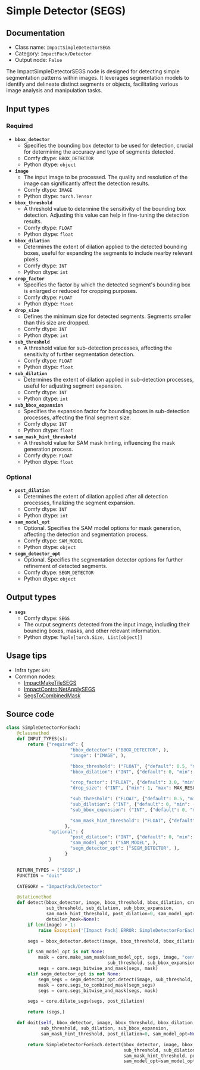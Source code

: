 # Simple Detector (SEGS)
## Documentation
- Class name: `ImpactSimpleDetectorSEGS`
- Category: `ImpactPack/Detector`
- Output node: `False`

The ImpactSimpleDetectorSEGS node is designed for detecting simple segmentation patterns within images. It leverages segmentation models to identify and delineate distinct segments or objects, facilitating various image analysis and manipulation tasks.
## Input types
### Required
- **`bbox_detector`**
    - Specifies the bounding box detector to be used for detection, crucial for determining the accuracy and type of segments detected.
    - Comfy dtype: `BBOX_DETECTOR`
    - Python dtype: `object`
- **`image`**
    - The input image to be processed. The quality and resolution of the image can significantly affect the detection results.
    - Comfy dtype: `IMAGE`
    - Python dtype: `torch.Tensor`
- **`bbox_threshold`**
    - A threshold value to determine the sensitivity of the bounding box detection. Adjusting this value can help in fine-tuning the detection results.
    - Comfy dtype: `FLOAT`
    - Python dtype: `float`
- **`bbox_dilation`**
    - Determines the extent of dilation applied to the detected bounding boxes, useful for expanding the segments to include nearby relevant pixels.
    - Comfy dtype: `INT`
    - Python dtype: `int`
- **`crop_factor`**
    - Specifies the factor by which the detected segment's bounding box is enlarged or reduced for cropping purposes.
    - Comfy dtype: `FLOAT`
    - Python dtype: `float`
- **`drop_size`**
    - Defines the minimum size for detected segments. Segments smaller than this size are dropped.
    - Comfy dtype: `INT`
    - Python dtype: `int`
- **`sub_threshold`**
    - A threshold value for sub-detection processes, affecting the sensitivity of further segmentation detection.
    - Comfy dtype: `FLOAT`
    - Python dtype: `float`
- **`sub_dilation`**
    - Determines the extent of dilation applied in sub-detection processes, useful for adjusting segment expansion.
    - Comfy dtype: `INT`
    - Python dtype: `int`
- **`sub_bbox_expansion`**
    - Specifies the expansion factor for bounding boxes in sub-detection processes, affecting the final segment size.
    - Comfy dtype: `INT`
    - Python dtype: `float`
- **`sam_mask_hint_threshold`**
    - A threshold value for SAM mask hinting, influencing the mask generation process.
    - Comfy dtype: `FLOAT`
    - Python dtype: `float`
### Optional
- **`post_dilation`**
    - Determines the extent of dilation applied after all detection processes, finalizing the segment expansion.
    - Comfy dtype: `INT`
    - Python dtype: `int`
- **`sam_model_opt`**
    - Optional. Specifies the SAM model options for mask generation, affecting the detection and segmentation process.
    - Comfy dtype: `SAM_MODEL`
    - Python dtype: `object`
- **`segm_detector_opt`**
    - Optional. Specifies the segmentation detector options for further refinement of detected segments.
    - Comfy dtype: `SEGM_DETECTOR`
    - Python dtype: `object`
## Output types
- **`segs`**
    - Comfy dtype: `SEGS`
    - The output segments detected from the input image, including their bounding boxes, masks, and other relevant information.
    - Python dtype: `Tuple[torch.Size, List[object]]`
## Usage tips
- Infra type: `GPU`
- Common nodes:
    - [ImpactMakeTileSEGS](../../ComfyUI-Impact-Pack/Nodes/ImpactMakeTileSEGS.md)
    - [ImpactControlNetApplySEGS](../../ComfyUI-Impact-Pack/Nodes/ImpactControlNetApplySEGS.md)
    - [SegsToCombinedMask](../../ComfyUI-Impact-Pack/Nodes/SegsToCombinedMask.md)



## Source code
```python
class SimpleDetectorForEach:
    @classmethod
    def INPUT_TYPES(s):
        return {"required": {
                        "bbox_detector": ("BBOX_DETECTOR", ),
                        "image": ("IMAGE", ),

                        "bbox_threshold": ("FLOAT", {"default": 0.5, "min": 0.0, "max": 1.0, "step": 0.01}),
                        "bbox_dilation": ("INT", {"default": 0, "min": -512, "max": 512, "step": 1}),

                        "crop_factor": ("FLOAT", {"default": 3.0, "min": 1.0, "max": 100, "step": 0.1}),
                        "drop_size": ("INT", {"min": 1, "max": MAX_RESOLUTION, "step": 1, "default": 10}),

                        "sub_threshold": ("FLOAT", {"default": 0.5, "min": 0.0, "max": 1.0, "step": 0.01}),
                        "sub_dilation": ("INT", {"default": 0, "min": -512, "max": 512, "step": 1}),
                        "sub_bbox_expansion": ("INT", {"default": 0, "min": 0, "max": 1000, "step": 1}),

                        "sam_mask_hint_threshold": ("FLOAT", {"default": 0.7, "min": 0.0, "max": 1.0, "step": 0.01}),
                      },
                "optional": {
                        "post_dilation": ("INT", {"default": 0, "min": -512, "max": 512, "step": 1}),
                        "sam_model_opt": ("SAM_MODEL", ),
                        "segm_detector_opt": ("SEGM_DETECTOR", ),
                      }
                }

    RETURN_TYPES = ("SEGS",)
    FUNCTION = "doit"

    CATEGORY = "ImpactPack/Detector"

    @staticmethod
    def detect(bbox_detector, image, bbox_threshold, bbox_dilation, crop_factor, drop_size,
               sub_threshold, sub_dilation, sub_bbox_expansion,
               sam_mask_hint_threshold, post_dilation=0, sam_model_opt=None, segm_detector_opt=None,
               detailer_hook=None):
        if len(image) > 1:
            raise Exception('[Impact Pack] ERROR: SimpleDetectorForEach does not allow image batches.\nPlease refer to https://github.com/ltdrdata/ComfyUI-extension-tutorials/blob/Main/ComfyUI-Impact-Pack/tutorial/batching-detailer.md for more information.')

        segs = bbox_detector.detect(image, bbox_threshold, bbox_dilation, crop_factor, drop_size, detailer_hook=detailer_hook)

        if sam_model_opt is not None:
            mask = core.make_sam_mask(sam_model_opt, segs, image, "center-1", sub_dilation,
                                      sub_threshold, sub_bbox_expansion, sam_mask_hint_threshold, False)
            segs = core.segs_bitwise_and_mask(segs, mask)
        elif segm_detector_opt is not None:
            segm_segs = segm_detector_opt.detect(image, sub_threshold, sub_dilation, crop_factor, drop_size, detailer_hook=detailer_hook)
            mask = core.segs_to_combined_mask(segm_segs)
            segs = core.segs_bitwise_and_mask(segs, mask)

        segs = core.dilate_segs(segs, post_dilation)

        return (segs,)

    def doit(self, bbox_detector, image, bbox_threshold, bbox_dilation, crop_factor, drop_size,
             sub_threshold, sub_dilation, sub_bbox_expansion,
             sam_mask_hint_threshold, post_dilation=0, sam_model_opt=None, segm_detector_opt=None):

        return SimpleDetectorForEach.detect(bbox_detector, image, bbox_threshold, bbox_dilation, crop_factor, drop_size,
                                            sub_threshold, sub_dilation, sub_bbox_expansion,
                                            sam_mask_hint_threshold, post_dilation=post_dilation,
                                            sam_model_opt=sam_model_opt, segm_detector_opt=segm_detector_opt)

```
